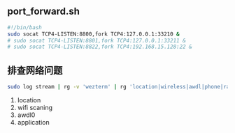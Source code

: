 ## port_forward.sh

```sh
#!/bin/bash
sudo socat TCP4-LISTEN:8800,fork TCP4:127.0.0.1:33210 &
# sudo socat TCP4-LISTEN:8801,fork TCP4:127.0.0.1:33211 &
# sudo socat TCP4-LISTEN:8822,fork TCP4:192.168.15.128:22 &
```


## 排查网络问题

```bash
sudo log stream | rg -v 'wezterm' | rg 'location|wireless|awdl|phone|rapport|sharing|handoff'
```

1. location
2. wifi scaning
3. awdl0
4. application
